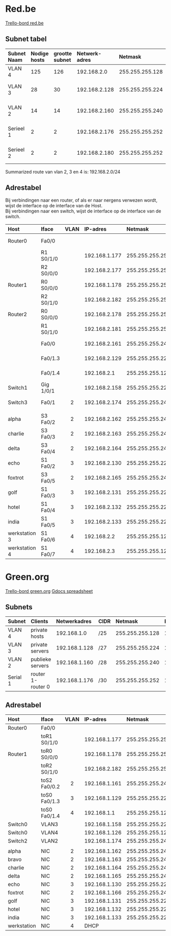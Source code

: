 # Red.be

[Trello-bord red.be](https://trello.com/b/6EkYezgq/eindopdracht-project-3-systeembeheer-2015-2016-red-be)

## Subnet tabel

| Subnet Naam  	| Nodige hosts	| grootte subnet | Netwerk-adres | Netmask         | CIDR  | Range                         | Broadcast     |
| :---        	| :---	  		| :---           | :---          | :---            | :---  | :---                          | :---          |
| VLAN 4       	| 125	  		| 126            | 192.168.2.0   | 255.255.255.128 | /25   | 192.168.2.1 - 192.168.2.126   | 192.168.2.127 |
| VLAN 3       	| 28	 		| 30             | 192.168.2.128 | 255.255.255.224 | /27   | 192.168.2.129 - 192.168.2.158 | 192.168.2.159 |
| VLAN 2       	| 14   			| 14             | 192.168.2.160 | 255.255.255.240 | /28   | 192.168.2.161 - 192.168.2.174 | 192.168.2.175 |
| Serieel 1    	| 2   			| 2              | 192.168.2.176 | 255.255.255.252 | /30   | 192.168.2.177 - 192.168.2.178 | 192.168.2.179 |
| Serieel 2    	| 2		   		| 2              | 192.168.2.180 | 255.255.255.252 | /30   | 192.168.2.181 - 192.168.2.182 | 192.168.2.183 |

Summarized route van vlan 2, 3 en 4 is: 192.168.2.0/24

## Adrestabel
Bij verbindingen naar een router, of als er naar nergens verwezen wordt, wijst de interface op de interface van de Host.<br>
Bij verbindingen naar een switch, wijst de interface op de interface van de switch.

| Host        	|  Iface	| VLAN  | IP-adres        | Netmask         | Default GW      | Opm.       | Verantw.         |
| :---        	| :---   	| :---: | :---            | :---            | :---            | :---       | :---             |
| Router0     	|   Fa0/0  	|       |                 |                 |                 |            | Abdülkadir Akbel |
|             	|R1 S0/1/0 	|       | 192.168.1.177   |255.255.255.252	 |                 |            | Abdülkadir Akbel |
|          		|R2 S0/0/0 	|       | 192.168.2.177   | 255.255.255.252 |                 |            | Abdülkadir Akbel |
| Router1     	|R0 S0/0/0 	|       | 192.168.1.178 | 255.255.255.252	|                 |            |                  |
|             	|R2 S0/1/0 	|       | 192.168.2.182   | 255.255.255.252 |                 |            |                  |
| Router2     	|R0 S0/0/0 	|       | 192.168.2.178   | 255.255.255.252 |                 |            | Abdülkadir Akbel |
|             	|R1 S0/1/0 	|       | 192.168.2.181   | 255.255.255.252 |                 |            | Abdülkadir Akbel |
|             	|   Fa0/0  	|       | 192.168.2.161   | 255.255.255.240 |                 |            | Abdülkadir Akbel |
|             	|   Fa0/1.3	|       | 192.168.2.129   | 255.255.255.224 |                 | Inter Vlan | Abdülkadir Akbel |
|             	|   Fa0/1.4	|       | 192.168.2.1     | 255.255.255.128 |                 | Inter Vlan | Abdülkadir Akbel |
| Switch1       |   Gig 1/0/1  	|       | 192.168.2.158   | 255.255.255.224 |                 |            |                  |
| Switch3       |   Fa0/1  	|  2    | 192.168.2.174   |255.255.255.240  | 192.168.2.161   | Publieke servers| Bardia S, Leander V|
|             	|        	  |       |                 |                 |                 |            |                  |
| alpha       	|S3 Fa0/2  	|  2    | 192.168.2.162   | 255.255.255.240 | 192.168.2.161   |            |                  |
| charlie     	|S3 Fa0/3  	|  2    | 192.168.2.163   | 255.255.255.240 | 192.168.2.161   |            | Math VR, Jens DV |
| delta       	|S3 Fa0/4  	|  2    | 192.168.2.164   | 255.255.255.240 | 192.168.2.161   |            | Math VR, Jens DV |
| echo        	|S1 Fa0/2  	|  3    | 192.168.2.130   | 255.255.255.224 | 192.168.2.129   |            | Lean Vv, Bard Sh |
| foxtrot     	|S3 Fa0/5  	|  2    | 192.168.2.165   | 255.255.255.240 | 192.168.2.161   |            | Séba Pa,         |
| golf        	|S1 Fa0/3  	|  3    | 192.168.2.131   | 255.255.255.224 | 192.168.2.129   |            | Lean Vv, Bard Sh |
| hotel       	|S1 Fa0/4  	|  3    | 192.168.2.132   | 255.255.255.224 | 192.168.2.129   |            |                  |
| india       	|S1 Fa0/5  	|  3    | 192.168.2.133   | 255.255.255.224 | 192.168.2.129   |            |                  |
| werkstation 3	|S1 Fa0/6  	|  4    | 192.168.2.2     | 255.255.255.128 | 192.168.2.1     |            | Nico Sa, Andy Ne |
| werkstation 4	|S1 Fa0/7  	|  4    | 192.168.2.3     | 255.255.255.128 | 192.168.2.1     |            | Nico Sa, Andy Ne |



# Green.org

[Trello-bord green.org](https://trello.com/b/Yq4CLQPi/eindopdracht-project-3-systeembeheer-2015-2016-green-org)
[Gdocs spreadsheet](https://docs.google.com/spreadsheets/d/1bcAYdEpwB2p638AEfMR7duzDL80iURbCCfKQXmSyZgw/edit?pref=2&pli=1#gid=47640651)

## Subnets

| Subnet    | Clients           | Netwerkadres  | CIDR  | Netmask         | Eerste host   | Laatste host  | Broadcast     |
| :---      | :---   	          | :---          | :---  |  :---           | :---          | :---          | :---          |
| VLAN 4    | private hosts     | 192.168.1.0   | /25   | 255.255.255.128 | 192.168.1.1   | 192.168.1.126 | 192.168.1.127 |
| VLAN 3    | private servers   | 192.168.1.128 | /27   | 255.255.255.224 | 192.168.1.129 | 192.168.1.158 | 192.168.1.159 |
| VLAN 2    | publieke servers  | 192.168.1.160 | /28   | 255.255.255.240 | 192.168.1.161 | 192.168.1.174 | 192.168.1.175 |
| Serial 1  | router 1-router 0 | 192.168.1.176 | /30   | 255.255.255.252 | 192.168.1.177 | 192.168.1.178 | 192.168.1.179 |


## Adrestabel

| Host        | Iface         | VLAN  | IP-adres       | Netmask         | Default GW     | Opm. | Verantwoordelijke(n)   |
| :---        | :---          | :---: | :---           | :---            | :---           | :--- |:---                    |
| Router0     |   Fa0/0       |       |                |                 |                |      |                        |
|             | toR1 S0/1/0   |       | 192.168.1.177  | 255.255.255.252 |                |      |                        |
| Router1     | toR0 S0/0/0   |       | 192.168.1.178  | 255.255.255.252 |                |      |                        |
|             | toR2 S0/1/0   |       | 192.168.2.182  | 255.255.255.252 |                |      |                        |
|             | toS2 Fa0/0.2  | 2     | 192.168.1.161  | 255.255.255.240 |                |      |                        |
|             | toS0 Fa0/1.3  | 3     | 192.168.1.129  | 255.255.255.224 |                |      |                        |
|             | toS0 Fa0/1.4  | 4     | 192.168.1.1    | 255.255.255.128 |                |      |                        |
| Switch0     | VLAN3         |       | 192.168.1.158  | 255.255.255.224 | 192.168.1.129  |      |                        |
| Switch0     | VLAN4         |       | 192.168.1.126  | 255.255.255.128 | 192.168.1.1    |      |                        |
| Switch2     | VLAN2         |       | 192.168.1.174  | 255.255.255.240 | 192.168.1.161  |      |                        |
|             |               |       |                |                 |                |      |                        |
| alpha       | NIC           |   2   | 192.168.1.162  | 255.255.255.240 | 192.168.1.161  | pub  |                        |
| bravo       | NIC           |   2   | 192.168.1.163  | 255.255.255.240 | 192.168.1.161  | pub  |                        |
| charlie     | NIC           |   2   | 192.168.1.164  | 255.255.255.240 | 192.168.1.161  | pub  |                        |
| delta       | NIC           |   2   | 192.168.1.165  | 255.255.255.240 | 192.168.1.161  | pub  |                        |
| echo        | NIC           |   3   | 192.168.1.130  | 255.255.255.224 | 192.168.1.129  | priv |                        |
| foxtrot     | NIC           |   2   | 192.168.1.166  | 255.255.255.240 | 192.168.1.161  | pub  |                        |
| golf        | NIC           |   3   | 192.168.1.131  | 255.255.255.224 | 192.168.1.129  | priv |Jonas V, Jens B         |
| hotel       | NIC           |   3   | 192.168.1.132  | 255.255.255.224 | 192.168.1.129  | priv |                        |
| india       | NIC           |   3   | 192.168.1.133  | 255.255.255.224 | 192.168.1.129  | priv |                        |
| werkstation | NIC           |   4   |  DHCP          |                 |                | priv |                        |
